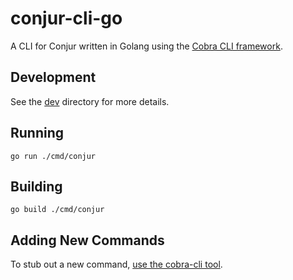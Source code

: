 # conjur-cli-go

A CLI for Conjur written in Golang using the [Cobra CLI framework](https://github.com/spf13/cobra).

## Development

See the [dev](dev/) directory for more details.

## Running

```
go run ./cmd/conjur
```

## Building

```
go build ./cmd/conjur
```

## Adding New Commands

To stub out a new command, [use the cobra-cli tool](https://github.com/spf13/cobra-cli/blob/main/README.md#add-commands-to-a-project).
